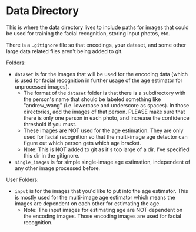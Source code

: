 # Data Directory

This is where the data directory lives to
include paths for images that could be used
for training the facial recognition,
storing input photos, etc.

There is a `.gitignore` file so that encodings,
your dataset, and some other large data
related files aren't being added to git.

Folders:
- `dataset` is for the images that will be
  used for the encoding data (which is used for
  facial recognition in further usage of the age
  estimator for unprocessed images).
  - The format of the `dataset` folder is that there
    is a subdirectory with the person's name that should
    be labeled something like "andrew_wang" (i.e. lowercase
    and underscore as spaces). In those directories,
    add the images of that person. PLEASE make sure
    that there is only one person in each photo,
    and increase the confidence threshold if you must.
  - These images are NOT used for the age estimation.
    They are only used for facial recognition so that
    the multi-image age detector can figure out which
    person gets which age bracket.
  - Note: This is NOT added to git as it's too large
    of a dir. I've specified this dir in the gitignore.
- `single_images` is for simple single-image
  age estimation, independent of any other image
  processed before.

User Folders:
- `input` is for the images that you'd like to
  put into the age estimator. This is mostly used
  for the multi-image age estimator which means
  the images are dependent on each other for
  estimating the age.
  - Note: The input images for estimating age are
    NOT dependent on the encoding images. Those encoding
    images are used for facial recognition.
